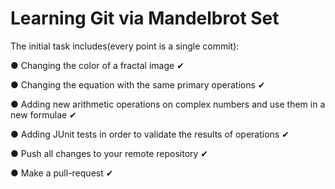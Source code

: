 # Learning Git via Mandelbrot Set 

The initial task includes(every point is a single commit):

● Changing the color of a fractal image  ✔  

● Changing the equation with the same primary operations  ✔

● Adding new arithmetic operations on complex numbers and use them in a new formulae  ✔

● Adding JUnit tests in order to validate the results of operations ✔

● Push all changes to your remote repository ✔

● Make a pull-request ✔
